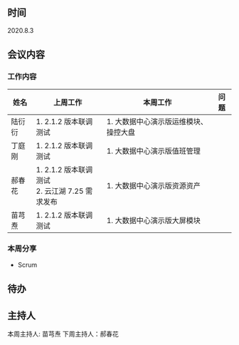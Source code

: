## 时间

2020.8.3

## 会议内容

### 工作内容

| 姓名   | 上周工作                                           | 本周工作                              | 问题 |
| ------ | -------------------------------------------------- | ------------------------------------- | ---- |
| 陆衍衍 | 1. 2.1.2 版本联调测试                              | 1. 大数据中心演示版运维模块、操控大盘 |      |
| 丁庭刚 | 1. 2.1.2 版本联调测试                              | 1. 大数据中心演示版值班管理           |      |
| 郝春花 | 1. 2.1.2 版本联调测试 <br> 2. 云江湖 7.25 需求发布 | 1. 大数据中心演示版资源资产           |      |
| 苗芎焘 | 1. 2.1.2 版本联调测试                              | 1. 大数据中心演示版大屏模块           |      |

### 本周分享

- Scrum

## 待办

## 主持人

本周主持人: 苗芎焘
下周主持人：郝春花
